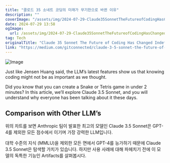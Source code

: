 ```yaml
---
title: "클로드 35 소네트 코딩의 미래가 무기한으로 바뀐 이유"
description: ""
coverImage: "/assets/img/2024-07-29-Claude35SonnetTheFutureofCodingHasChangedIndefinitely_0.png"
date: 2024-07-29 13:58
ogImage: 
  url: /assets/img/2024-07-29-Claude35SonnetTheFutureofCodingHasChangedIndefinitely_0.png
tag: Tech
originalTitle: "Claude 35 Sonnet The Future of Coding Has Changed Indefinitely"
link: "https://medium.com/gitconnected/claude-3-5-sonnet-the-future-of-coding-has-changed-indefinitely-2c7d002d2ae2"
---
```




![Image](/assets/img/2024-07-29-Claude35SonnetTheFutureofCodingHasChangedIndefinitely_0.png)

Just like Jensen Huang said, the LLM’s latest features show us that knowing coding might not be as important as we thought.

Did you know that you can create a Snake or Tetris game in under 2 minutes? In this article, we’ll explore Claude 3.5 Sonnet, and you will understand why everyone has been talking about it these days.

## Comparison with Other LLM’s


<div class="content-ad"></div>

위의 차트를 보면 Anthropic 팀이 발표한 최고의 모델인 Claude 3.5 Sonnet은 GPT-4를 제외한 모든 점수에서 이기며 가장 강력한 LLM입니다.

대학 수준의 지식 (MMLU)을 제외한 모든 면에서 GPT-4를 능가하기 때문에 Claude 3.5 Sonnet은 탐색할 가치가 있습니다. 하지만 사용 사례에 대해 파헤치기 전에 이 모델의 독특한 기능인 Artifacts를 살펴봅시다.